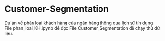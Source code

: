 # Customer-Segmentation
Dự án về phân loại khách hàng của ngân hàng thông qua lịch sử tín dụng
File phan_loai_KH.ipynb để đọc
File Customer_Segmentation để chạy thử dữ liệu.
